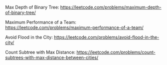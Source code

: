 Max Depth of Binary Tree: https://leetcode.com/problems/maximum-depth-of-binary-tree/

Maximum Performance of a Team: https://leetcode.com/problems/maximum-performance-of-a-team/

Avoid Flood in the City: https://leetcode.com/problems/avoid-flood-in-the-city/

Count Subtree with Max Distance: https://leetcode.com/problems/count-subtrees-with-max-distance-between-cities/
